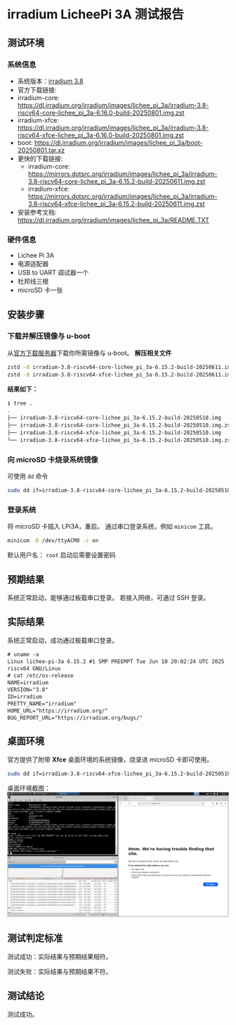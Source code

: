 # irradium LicheePi 3A 测试报告

## 测试环境

### 系统信息
- 系统版本：[irradium 3.8](https://irradium.org/)
-  官方下载链接:
  - irradium-core: <https://dl.irradium.org/irradium/images/lichee_pi_3a/irradium-3.8-riscv64-core-lichee_pi_3a-6.16.0-build-20250801.img.zst>
  - irradium-xfce: <https://dl.irradium.org/irradium/images/lichee_pi_3a/irradium-3.8-riscv64-xfce-lichee_pi_3a-6.16.0-build-20250801.img.zst>
  - boot: <https://dl.irradium.org/irradium/images/lichee_pi_3a/boot-20250801.tar.xz>
- 更快的下载链接:
  - irradium-core: <https://mirrors.dotsrc.org/irradium/images/lichee_pi_3a/irradium-3.8-riscv64-core-lichee_pi_3a-6.15.2-build-20250611.img.zst>
  - irradium-xfce: <https://mirrors.dotsrc.org/irradium/images/lichee_pi_3a/irradium-3.8-riscv64-xfce-lichee_pi_3a-6.15.2-build-20250611.img.zst>
- 安装参考文档: <https://dl.irradium.org/irradium/images/lichee_pi_3a/README.TXT>

### 硬件信息
- Lichee Pi 3A
- 电源适配器
- USB to UART 调试器一个
- 杜邦线三根
- microSD 卡一张

## 安装步骤

### 下载并解压镜像与 u-boot
从[官方下载服务器](https://dl.irradium.org/irradium/images/lichee_pi_3a/)下载你所需镜像与 u-boot。
**解压相关文件**
```bash
zstd -d irradium-3.8-riscv64-core-lichee_pi_3a-6.15.2-build-20250611.img.zst
zstd -d irradium-3.8-riscv64-xfce-lichee_pi_3a-6.15.2-build-20250611.img.zst
```

**结果如下：**
```bash
❯ tree .
.
├── irradium-3.8-riscv64-core-lichee_pi_3a-6.15.2-build-20250510.img
├── irradium-3.8-riscv64-core-lichee_pi_3a-6.15.2-build-20250510.img.zst
├── irradium-3.8-riscv64-xfce-lichee_pi_3a-6.15.2-build-20250510.img
└── irradium-3.8-riscv64-xfce-lichee_pi_3a-6.15.2-build-20250510.img.zst
```

### 向 microSD 卡烧录系统镜像
可使用 `dd` 命令
```bash
sudo dd if=irradium-3.8-riscv64-core-lichee_pi_3a-6.15.2-build-20250510.img of=/dev/mmcblkX bs=1M
```

### 登录系统
将 microSD 卡插入 LPi3A，重启。
通过串口登录系统，例如 `minicom` 工具。
```bash
minicom -D /dev/ttyACM0 -c on
```
默认用户名： `root`
启动后需要设置密码

## 预期结果
系统正常启动，能够通过板载串口登录。
若接入网络，可通过 SSH 登录。

## 实际结果
系统正常启动，成功通过板载串口登录。

```log
# uname -a
Linux lichee-pi-3a 6.15.2 #1 SMP PREEMPT Tue Jun 10 20:02:24 UTC 2025 riscv64 GNU/Linux
# cat /etc/os-release 
NAME=irradium
VERSION="3.8"
ID=irradium
PRETTY_NAME="irradium"
HOME_URL="https://irradium.org/"
BUG_REPORT_URL="https://irradium.org/bugs/"
```

## 桌面环境
官方提供了附带 **Xfce** 桌面环境的系统镜像，烧录进 microSD 卡即可使用。
```bash
sudo dd if=irradium-3.8-riscv64-xfce-lichee_pi_3a-6.15.2-build-20250510.img of=/dev/mmcblkX bs=1M
```
桌面环境截图：
![](Screenshot.png)


## 测试判定标准
测试成功：实际结果与预期结果相符。

测试失败：实际结果与预期结果不符。

## 测试结论
测试成功。